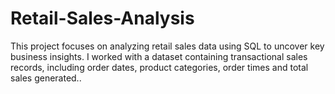 # Retail-Sales-Analysis
This project focuses on analyzing retail sales data using SQL to uncover key business insights. I worked with a dataset containing transactional sales records, including order dates, product categories, order times and total sales generated..
